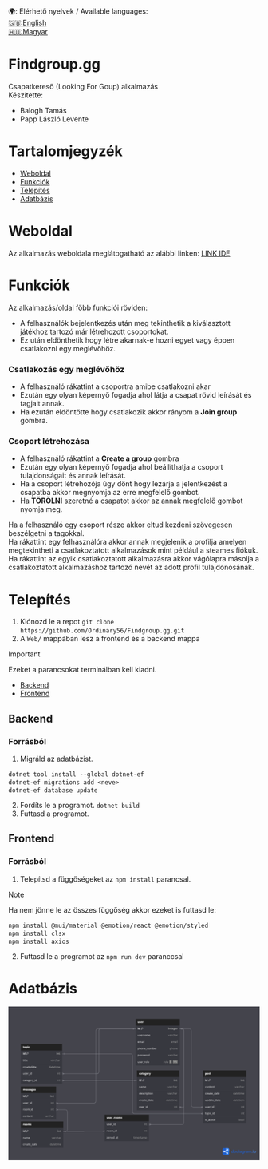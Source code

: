 🌍: Elérhető nyelvek / Available languages:  
[🇬🇧:English](ENGLISHREADME.md)\
[🇭🇺:Magyar](README.md)

# Findgroup.gg
Csapatkereső (Looking For Goup) alkalmazás\
Készítette:
  - Balogh Tamás
  - Papp László Levente

# Tartalomjegyzék
- [Weboldal](#weboldal)
- [Funkciók](#funkciók)
- [Telepítés](#telepítés)
- [Adatbázis](#adatbázis)

# Weboldal
Az alkalmazás weboldala meglátogatható az alábbi linken: [LINK IDE](https://example.com)
# Funkciók
Az alkalmazás/oldal főbb funkciói röviden:
- A felhasználók bejelentkezés után meg tekinthetik a kiválasztott játékhoz tartozó már létrehozott csoportokat.
- Ez után eldönthetik hogy létre akarnak-e hozni egyet vagy éppen csatlakozni egy meglévőhöz.
  
### Csatlakozás egy meglévőhöz
- A felhasználó rákattint a csoportra amibe csatlakozni akar
- Ezután egy olyan képernyő fogadja ahol látja a csapat rövid leírását és tagjait annak.
- Ha ezután eldöntötte hogy csatlakozik akkor rányom a **Join group** gombra.

### Csoport létrehozása
- A felhasználó rákattint a **Create a group** gombra
- Ezután egy olyan képernyő fogadja ahol beállíthatja a csoport tulajdonságait és annak leírását.
- Ha a csoport létrehozója úgy dönt hogy lezárja a jelentkezést a csapatba akkor megnyomja az erre megfelelő gombot.
- Ha **TÖRÖLNI** szeretné a csapatot akkor az annak megfelelő gombot nyomja meg.

Ha a felhasználó egy csoport része akkor eltud kezdeni szövegesen beszélgetni a tagokkal.\
Ha rákattint egy felhasználóra akkor annak megjelenik a profilja amelyen megtekintheti a csatlakoztatott alkalmazások mint például a steames fiókuk. Ha rákattint az egyik csatlakoztatott alkalmazásra akkor vágólapra másolja a csatlakoztatott alkalmazáshoz tartozó nevét az adott profil tulajdonosának.

# Telepítés
1. Klónozd le a repot
`git clone https://github.com/Ordinary56/Findgroup.gg.git`
2. A `Web/` mappában lesz a frontend és a backend mappa
> [!IMPORTANT]
> Ezeket a parancsokat terminálban kell kiadni.
- [Backend](#backend)
- [Frontend](#frontend)

## Backend 

### Forrásból
1. Migráld az adatbázist.
```
dotnet tool install --global dotnet-ef
dotnet-ef migrations add <neve>
dotnet-ef database update
```
2. Fordíts le a programot.
`dotnet build`
3. Futtasd a programot.

## Frontend

### Forrásból
1. Telepítsd a függőségeket az `npm install` parancsal.
> [!NOTE]
> Ha nem jönne le az összes függőség akkor ezeket is futtasd le:
```
npm install @mui/material @emotion/react @emotion/styled
npm install clsx
npm install axios
```
2. Futtasd le a programot az `npm run dev` paranccsal

# Adatbázis
![Adatabázis diagramm](assets/VIZSGAREMEK.png)
